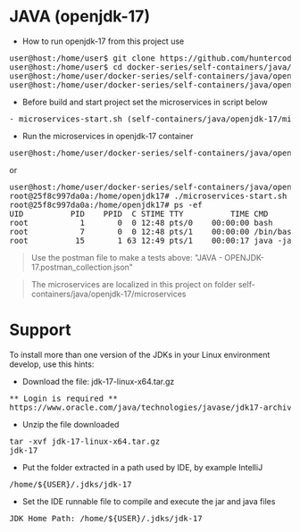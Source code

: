 # JAVA (openjdk-17)

- How to run openjdk-17 from this project use

<pre>
user@host:/home/user$ git clone https://github.com/huntercodexs/docker-series.git .
user@host:/home/user$ cd docker-series/self-containers/java/openjdk-17
user@host:/home/user/docker-series/self-containers/java/openjdk-17$ docker-compose up --build
user@host:/home/user/docker-series/self-containers/java/openjdk-17$ docker-compose start
</pre>

- Before build and start project set the microservices in script below

<pre>
- microservices-start.sh (self-containers/java/openjdk-17/microservices/microservices-start.sh)
</pre>

- Run the microservices in openjdk-17 container

<pre>
user@host:/home/user/docker-series/self-containers/java/openjdk-17$ docker exec -it openjdk-17 ./microservices-start.sh
</pre>

or

<pre>
user@host:/home/user/docker-series/self-containers/java/openjdk-17$ docker exec -it openjdk-17 /bin/bash
root@25f8c997da0a:/home/openjdk17# ./microservices-start.sh
root@25f8c997da0a:/home/openjdk17# ps -ef
UID          PID    PPID  C STIME TTY          TIME CMD
root           1       0  0 12:48 pts/0    00:00:00 bash
root           7       0  0 12:48 pts/1    00:00:00 /bin/bash
root          15       1 63 12:49 pts/1    00:00:17 java -jar SIMPLE-API-USERS-0.0.1-SNAPSHOT.jar
</pre>

> Use the postman file to make a tests above: "JAVA - OPENJDK-17.postman_collection.json"

> The microservices are localized in this project on folder self-containers/java/openjdk-17/microservices


# Support

To install more than one version of the JDKs in your Linux environment develop, use this hints:

- Download the file: jdk-17-linux-x64.tar.gz
<pre>
** Login is required **
https://www.oracle.com/java/technologies/javase/jdk17-archive-downloads.html
</pre>

- Unzip the file downloaded
<pre>
tar -xvf jdk-17-linux-x64.tar.gz
jdk-17
</pre>

- Put the folder extracted in a path used by IDE, by example IntelliJ
<pre>
/home/${USER}/.jdks/jdk-17
</pre>

- Set the IDE runnable file to compile and execute the jar and java files
<pre>
JDK Home Path: /home/${USER}/.jdks/jdk-17
</pre>

